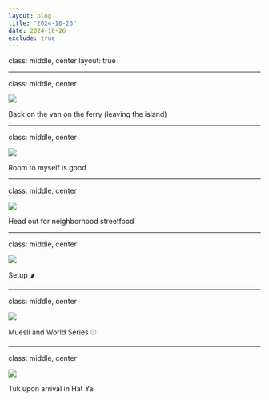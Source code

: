 ```yaml
---
layout: plog
title: "2024-10-26"
date: 2024-10-26
exclude: true
---
```


class: middle, center
layout: true

---

class: middle, center

<img class="plog-picture" src="{{ site.baseurl }}/img/plog/2024-10-26/01.jpg" />

Back on the van on the ferry (leaving the island)

---

class: middle, center

<img class="plog-picture" src="{{ site.baseurl }}/img/plog/2024-10-26/02.jpg" />

Room to myself is good

---

class: middle, center

<img class="plog-picture" src="{{ site.baseurl }}/img/plog/2024-10-26/03.jpg" />

Head out for neighborhood streetfood

---

class: middle, center

<img class="plog-picture" src="{{ site.baseurl }}/img/plog/2024-10-26/04.jpg" />

Setup 🌶️

---

class: middle, center

<img class="plog-picture" src="{{ site.baseurl }}/img/plog/2024-10-26/05.jpg" />

Muesli and World Series ⚾

---

class: middle, center

<img class="plog-picture" src="{{ site.baseurl }}/img/plog/2024-10-26/06.gif" />

Tuk upon arrival in Hat Yai

